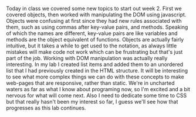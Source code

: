Today in class we covered some new topics to start out week 2. First we covered objects, then worked with manipulating the DOM using javascript. Objects were confusing at first since they had new rules associated with them, such as using commas after key-value pairs, and methods. Speaking of which the names are different, key-value pairs are like variables and methods are the object equivalent of functions. Objects are actually fairly intuitive, but it takes a while to get used to the notation, as always little mistakes will make code not work which can be frustrating but that's just part of the job. Working with DOM manipulation was actually really interesting. In my lab I created list items and added them to an unordered list that I had previously created in the HTML structure. It will be interesting to see what more complex things we can do with these concepts to make web-pages that are responsive, rather than static. We're in uncharted waters as far as what I know about programing now, so I'm excited and a bit nervous for what will come next. Also I need to dedicate some time to CSS but that really hasn't been my interest so far, I guess we'll see how that progresses as this lab continues. 
